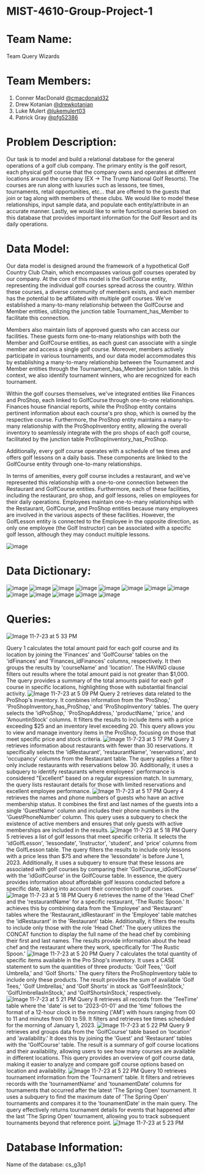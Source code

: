# MIST-4610-Group-Project-1

# Team Name:
Team Query Wizards

# Team Members:
1. Conner MacDonald [@cmacdonald32](https://github.com/cmacdonald32)
2. Drew Kotanian [@drewkotanian](https://github.com/drewkotanian)
3. Luke Mulert [@lukemulert03](https://github.com/lukemulert03)
4. Patrick Gray [@pfg52386](https://github.com/pfg52386)

# Problem Description:
Our task is to model and build a relational database for the general operations of a golf club company. The primary entity is the golf resort, each physical golf course that the company owns and operates at different locations around the company (EX -> The Trump National Golf Resorts). The courses are run along with luxuries such as lessons, tee times, tournaments, retail opportunities, etc... that are offered to the guests that join or tag along with members of these clubs. We would like to model these relationships, input sample data, and populate each entity/attribute in an accurate manner. Lastly, we would like to write functional queries based on this database that provides important information for the Golf Resort and its daily operations.

# Data Model:
Our data model is designed around the framework of a hypothetical Golf Country Club Chain, which encompasses various golf courses operated by our company. At the core of this model is the GolfCourse entity, representing the individual golf courses spread across the country. Within these courses, a diverse community of members exists, and each member has the potential to be affiliated with multiple golf courses. We've established a many-to-many relationship between the GolfCourse and Member entities, utilizing the junction table Tournament_has_Member to facilitate this connection.

Members also maintain lists of approved guests who can access our facilities. These guests form one-to-many relationships with both the Member and GolfCourse entities, as each guest can associate with a single member and access a single golf course.
Moreover, members actively participate in various tournaments, and our data model accommodates this by establishing a many-to-many relationship between the Tournament and Member entities through the Tournament_has_Member junction table. In this context, we also identify tournament winners, who are recognized for each tournament.

Within the golf courses themselves, we've integrated entities like Finances and ProShop, each linked to GolfCourse through one-to-one relationships. Finances house financial reports, while the ProShop entity contains pertinent information about each course's pro shop, which is owned by the respective course. Furthermore, the ProShop entity maintains a many-to-many relationship with the ProShopInventory entity, allowing the overall inventory to seamlessly integrate with the pro shops of each golf course, facilitated by the junction table ProShopInventory_has_ProShop.

Additionally, every golf course operates with a schedule of tee times and offers golf lessons on a daily basis. These components are linked to the GolfCourse entity through one-to-many relationships.

In terms of amenities, every golf course includes a restaurant, and we've represented this relationship with a one-to-one connection between the Restaurant and GolfCourse entities. Furthermore, each of these facilities, including the restaurant, pro shop, and golf lessons, relies on employees for their daily operations. Employees maintain one-to-many relationships with the Restaurant, GolfCourse, and ProShop entities because many employees are involved in the various aspects of these facilities. However, the GolfLesson entity is connected to the Employee in the opposite direction, as only one employee (the Golf Instructor) can be associated with a specific golf lesson, although they may conduct multiple lessons.



![image](https://github.com/cmacdonald32/MIST-4610-Group-Project-1/assets/148258205/52ac3594-baad-4bd7-a52d-7833570aaf8c)

# Data Dictionary: 
![image](https://github.com/cmacdonald32/MIST-4610-Group-Project-1/assets/148248175/2e253ef1-58a0-4c68-b735-bc8083c2d6ea)
![image](https://github.com/cmacdonald32/MIST-4610-Group-Project-1/assets/148248175/2075fd81-3099-4b7d-ba0a-c140d759e417)
![image](https://github.com/cmacdonald32/MIST-4610-Group-Project-1/assets/148248175/0bc39f59-e491-4428-ad95-4c4087447f24)
![image](https://github.com/cmacdonald32/MIST-4610-Group-Project-1/assets/148248175/965264a5-5685-404f-ab01-64ac5d9a908e)
![image](https://github.com/cmacdonald32/MIST-4610-Group-Project-1/assets/148248175/9529a9f5-7ba7-485d-bc39-aaf9046afbde)
![image](https://github.com/cmacdonald32/MIST-4610-Group-Project-1/assets/148248175/e93d1ac6-0681-4372-b753-c81a298ade91)
![image](https://github.com/cmacdonald32/MIST-4610-Group-Project-1/assets/148248175/b3d2ce22-483a-44d1-acff-26281812fe62)
![image](https://github.com/cmacdonald32/MIST-4610-Group-Project-1/assets/148248175/e2d376e7-cdd0-4d84-b722-d4ea5dd7581d)
![image](https://github.com/cmacdonald32/MIST-4610-Group-Project-1/assets/148248175/97a01cbb-b37f-44d8-81a3-597fa6de0d33)
![image](https://github.com/cmacdonald32/MIST-4610-Group-Project-1/assets/148248175/3226bc62-bc43-41fc-bf8d-b23bd89f4d5c)
![image](https://github.com/cmacdonald32/MIST-4610-Group-Project-1/assets/148248175/df38f8e8-f7c5-44ee-b222-ff6915fccb4b)
![image](https://github.com/cmacdonald32/MIST-4610-Group-Project-1/assets/148248175/357995d5-31a5-4252-8c57-091d3ffa64e0)
![image](https://github.com/cmacdonald32/MIST-4610-Group-Project-1/assets/148248175/95357a88-fbd0-4b11-b582-1ba6c0acdbb7)

# Queries:
![Image 11-7-23 at 5 33 PM](https://github.com/cmacdonald32/MIST-4610-Group-Project-1/assets/148258205/4f3409dc-8e6b-458f-b977-03cf19b543ca)

Query 1 calculates the total amount paid for each golf course and its location by joining the 'Finances' and 'GolfCourse' tables on the 'idFinances' and 'Finances_idFinances' columns, respectively. It then groups the results by 'courseName' and 'location'. The HAVING clause filters out results where the total amount paid is not greater than $1,000. The query provides a summary of the total amounts paid for each golf course in specific locations, highlighting those with substantial financial activity.
![Image 11-7-23 at 5 09 PM](https://github.com/cmacdonald32/MIST-4610-Group-Project-1/assets/148258205/d82734fa-843d-4fac-973e-730913a02203)
Query 2 retrieves data related to the ProShop's inventory. It combines information from the 'ProShop,' 'ProShopInventory_has_ProShop,' and 'ProShopInventory' tables. The query selects the 'idProShop,' 'ProShopAddress,' 'productName,' 'price,' and 'AmountinStock' columns. It filters the results to include items with a price exceeding $25 and an inventory level exceeding 20. This query allows you to view and manage inventory items in the ProShop, focusing on those that meet specific price and stock criteria.
![Image 11-7-23 at 5 17 PM](https://github.com/cmacdonald32/MIST-4610-Group-Project-1/assets/148258205/eaf89a33-8388-4497-adfc-b307059b3f87)
Query 3 retrieves information about restaurants with fewer than 30 reservations. It specifically selects the 'idRestaurant', 'restaurantName', 'reservations', and 'occupancy' columns from the Restaurant table. The query applies a filter to only include restaurants with reservations below 30. Additionally, it uses a subquery to identify restaurants where employees' performance is considered "Excellent" based on a regular expression match. In summary, the query lists restaurant details for those with limited reservations and excellent employee performance.
![Image 11-7-23 at 5 17 PM](https://github.com/cmacdonald32/MIST-4610-Group-Project-1/assets/148258205/e1f69f72-328a-4562-88e7-6f97fd840da5)
Query 4 retrieves the names and phone numbers of guests who have an active membership status. It combines the first and last names of the guests into a single 'GuestName' column and includes their phone numbers in the 'GuestPhoneNumber' column. This query uses a subquery to check the existence of active members and ensures that only guests with active memberships are included in the results.
![Image 11-7-23 at 5 18 PM](https://github.com/cmacdonald32/MIST-4610-Group-Project-1/assets/148258205/c7f816ba-cdc6-4a79-a9f8-3552a99aa65a)
Query 5 retrieves a list of golf lessons that meet specific criteria. It selects the 'idGolfLesson', 'lessondate', 'Instructor', 'student', and 'price' columns from the GolfLesson table. The query filters the results to include only lessons with a price less than $75 and where the 'lessondate' is before June 1, 2023. Additionally, it uses a subquery to ensure that these lessons are associated with golf courses by comparing their 'GolfCourse_idGolfCourse' with the 'idGolfCourse' in the GolfCourse table. In essence, the query provides information about affordable golf lessons conducted before a specific date, taking into account their connection to golf courses.
![Image 11-7-23 at 5 18 PM](https://github.com/cmacdonald32/MIST-4610-Group-Project-1/assets/148258205/39b69534-d8a9-4802-bda2-609faa00b3e8)
Query 6 retrieves the name of the 'Head Chef' and the 'restaurantName' for a specific restaurant, 'The Rustic Spoon.' It achieves this by combining data from the 'Employee' and 'Restaurant' tables where the 'Restaurant_idRestaurant' in the 'Employee' table matches the 'idRestaurant' in the 'Restaurant' table. Additionally, it filters the results to include only those with the role 'Head Chef.' The query utilizes the CONCAT function to display the full name of the head chef by combining their first and last names. The results provide information about the head chef and the restaurant where they work, specifically for 'The Rustic Spoon.'
![Image 11-7-23 at 5 20 PM](https://github.com/cmacdonald32/MIST-4610-Group-Project-1/assets/148258205/891c09c6-34ea-4bbf-ba74-ab5a8de03e3a)
Query 7 calculates the total quantity of specific items available in the Pro Shop's inventory. It uses a CASE statement to sum the quantities of three products: 'Golf Tees,' 'Golf Umbrella,' and 'Golf Shorts.' The query filters the ProShopInventory table to include only these products. The result provides the sum of available 'Golf Tees,' 'Golf Umbrellas,' and 'Golf Shorts' in stock as 'GolfTeesInStock,' 'GolfUmbrellasInStock,' and 'GolfShortsInStock,' respectively.
![Image 11-7-23 at 5 21 PM](https://github.com/cmacdonald32/MIST-4610-Group-Project-1/assets/148258205/08e7b077-c306-4fd5-8e4e-1a901923d3d5)
Query 8 retrieves all records from the 'TeeTime' table where the 'date' is set to '2023-01-01' and the 'time' follows the format of a 12-hour clock in the morning ('AM') with hours ranging from 00 to 11 and minutes from 00 to 59. It filters and retrieves tee times scheduled for the morning of January 1, 2023.
![Image 11-7-23 at 5 22 PM](https://github.com/cmacdonald32/MIST-4610-Group-Project-1/assets/148258205/0773ced4-2379-4266-ba89-d01834f4e710)
Query 9 retrieves and groups data from the 'GolfCourse' table based on 'location' and 'availability.' It does this by joining the 'Guest' and 'Restaurant' tables with the 'GolfCourse' table. The result is a summary of golf course locations and their availability, allowing users to see how many courses are available in different locations. This query provides an overview of golf course data, making it easier to analyze and compare golf course options based on location and availability.
![Image 11-7-23 at 5 22 PM](https://github.com/cmacdonald32/MIST-4610-Group-Project-1/assets/148258205/17c91a72-7d8c-4840-a2b4-7b2eb944c282)
Query 10 retrieves tournament information from the 'Tournament' table. It filters and retrieves records with the 'tournamentName' and 'tounamentDate' columns for tournaments that occurred after the latest 'The Spring Open' tournament. It uses a subquery to find the maximum date of 'The Spring Open' tournaments and compares it to the 'tounamentDate' in the main query. The query effectively returns tournament details for events that happened after the last 'The Spring Open' tournament, allowing you to track subsequent tournaments beyond that reference point.
![Image 11-7-23 at 5 23 PM](https://github.com/cmacdonald32/MIST-4610-Group-Project-1/assets/148258205/b4208107-34a8-4b05-871c-a6d09b05c79b)








# Database Information:
Name of the database: cs_g3p1
